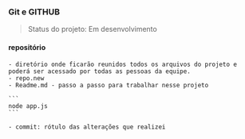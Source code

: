 ### Git e GITHUB

> Status do projeto: Em desenvolvimento

#### repositório
	- diretório onde ficarão reunidos todos os arquivos do projeto e poderá ser acessado por todas as pessoas da equipe.
	- repo.new
	- Readme.md - passo a passo para trabalhar nesse projeto
	
	```
	node app.js
	```
	
	- commit: rótulo das alterações que realizei

